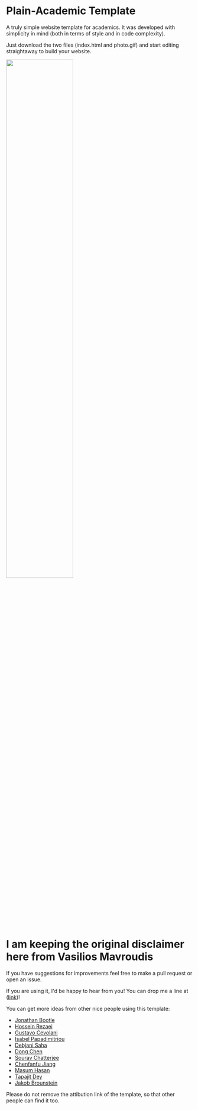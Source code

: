 # Plain-Academic Template

A truly simple website template for academics. It was developed with simplicity in mind (both in terms of style and in code complexity).

Just download the two files (index.html and photo.gif) and start editing straightaway to build your website.

<img src="/img/frontpage.png" width="60%" height="60%">

# I am keeping the original disclaimer here from Vasilios Mavroudis

If you have suggestions for improvements feel free to make a pull request or open an issue.

If you are using it, I'd be happy to hear from you! You can drop me a line at ([link](https://mavroud.is))!

You can get more ideas from other nice people using this template:

- [Jonathan Bootle](https://jbootle.github.io/)
- [Hossein Rezaei](https://www.cs.ucf.edu/~rezaei)
- [Gustavo Cevolani](http://www.gustavocevolani.it/)
- [Isabel Papadimitriou](https://nlp.stanford.edu/~isabelvp/)
- [Debjani Saha](https://www.cs.umd.edu/~dsaha/)
- [Dong Chen](https://dongchen-coder.github.io/)
- [Sourav Chatterjee](https://statweb.stanford.edu/~souravc/index.html)
- [Chenfanfu Jiang](https://www.seas.upenn.edu/~cffjiang/)
- [Masum Hasan](http://masumhasan.net/)
- [Tapajit Dey](https://tapjdey.github.io/)
- [Jakob Brounstein](https://jakobbrounstein.github.io/)

Please do not remove the attibution link of the template, so that other people can find it too.
